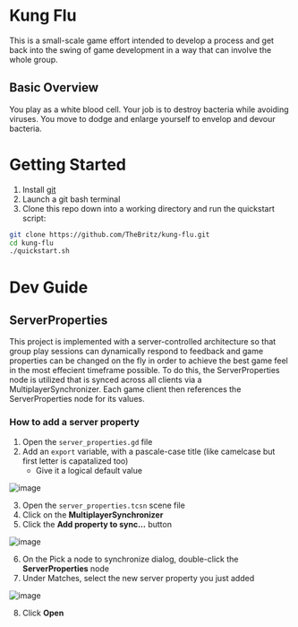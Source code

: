 # Kung Flu
This is a small-scale game effort intended to develop a process and get back into the swing of game development in a way that can involve the whole group.

## Basic Overview
You play as a white blood cell. Your job is to destroy bacteria while avoiding viruses. You move to dodge and enlarge yourself to envelop and devour bacteria.

# Getting Started
1. Install [git](https://git-scm.com/downloads)
2. Launch a git bash terminal
3. Clone this repo down into a working directory and run the quickstart script:
```bash
git clone https://github.com/TheBritz/kung-flu.git
cd kung-flu
./quickstart.sh
```

# Dev Guide

## ServerProperties
This project is implemented with a server-controlled architecture so that group play sessions can dynamically respond to feedback and game properties can be changed on the fly in order to achieve the best game feel in the most effecient timeframe possible. To do this, the ServerProperties node is utilized that is synced across all clients via a MultiplayerSynchronizer. Each game client then references the ServerProperties node for its values.

### How to add a server property
1. Open the `server_properties.gd` file
2. Add an `export` variable, with a pascale-case title (like camelcase but first letter is capatalized too)
   - Give it a logical default value

![image](https://github.com/user-attachments/assets/66ec4894-981e-45bd-b93f-4673b3b0b9cb)

3. Open the `server_properties.tcsn` scene file
4. Click on the **MultiplayerSynchronizer**
5. Click the **Add property to sync...** button

![image](https://github.com/user-attachments/assets/7a84521f-2ccd-4ad5-a057-9c408aa5d514)

6. On the Pick a node to synchronize dialog, double-click the **ServerProperties** node
7. Under Matches, select the new server property you just added

![image](https://github.com/user-attachments/assets/24ad19e6-e548-46a7-9611-e95b7d1ae1b1)

8. Click **Open**
